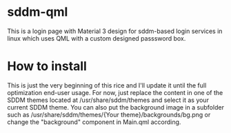 # sddm-qml
This is a login page with Material 3 design for sddm-based login services in linux which uses QML with a custom designed passsword box.
# How to install
This is just the very beginning of this rice and I'll update it until the full optimization end-user usage. For now, just replace the content in one of the SDDM themes located at /usr/share/sddm/themes and select it as your current SDDM theme. You can also put the background image in a subfolder such as /usr/share/sddm/themes/{Your theme}/backgrounds/bg.png or change the "background" component in Main.qml according.
